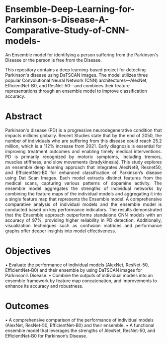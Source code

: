 # Ensemble-Deep-Learning-for-Parkinson-s-Disease-A-Comparative-Study-of-CNN-models-
An Ensemble model for identifying a person suffering from the Parkinson's Disease or the person is free from the Disease.


This repository contains a deep learning-based project for detecting Parkinson's disease using DaTSCAN images. The model utilizes three popular Convolutional Neural Network (CNN) architectures—AlexNet, EfficientNet-B0, and ResNet-50—and combines their feature representations through an ensemble model to improve classification accuracy.

# Abstract
<p align="justify">
Parkinson's disease (PD) is a progressive neurodegenerative condition that impacts millions globally. Recent Studies state that by the end of 2050, the number of individuals who are suffering from this disease could reach 25.2 million, which is a 112% increase from 2021. Early diagnosis is essential for improving treatment outcomes and enabling timely medical interventions. PD is primarily recognized by motoric symptoms, including tremors, muscles stiffness, and slow movements (bradykinesia). This study explores an ensemble deep learning approach that integrates AlexNet8, Resnet50, and EfficientNet-B0 for enhanced classification of Parkinson’s disease using Dat Scan Images. Each model extracts distinct features from the medical scans, capturing various patterns of dopamine activity. The ensemble model aggregates the strengths of individual networks by combining the feature maps of the individual models and aggregating it into a single feature map that represents the Ensemble model. A comprehensive comparative analysis of individual models and the ensemble model is conducted based on key performance indicators. The results demonstrated that the Ensemble approach outperforms standalone CNN models with an accuracy of 97%, providing higher reliability in PD detection. Additionally, visualization techniques such as confusion matrices and performance graphs offer deeper insights into model effectiveness.
</p>


# Objectives <br>
• Evaluate the performance of individual models (AlexNet, ResNet-50, EfficientNet-B0) and their ensemble by using DaTSCAN images for Parkinson’s Disease.
• Combine the outputs of individual models into an ensemble framework by feature map concatenation, and improvements to enhance its accuracy and robustness.


# Outcomes <br>
• A comprehensive comparison of the performance of individual models (AlexNet, ResNet-50, EfficientNet-B0) and their ensemble.
• A functional ensemble model that leverages the strengths of AlexNet, ResNet-50, and EfficientNet-B0 for Parkinson’s Disease.


